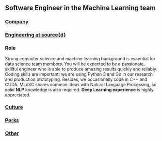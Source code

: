 Software Engineer in the Machine Learning team
------------------------------------------

### [Company](../company-section.md)

### [Engineering at source{d}](../ml-engineering-section.md)

### Role 

Strong computer science and machine learning background is essential for data science team members. You will be expected to be a passionate, skillful engineer who is able to produce amazing results quickly and reliably. Coding skills are important; we are using Python 3 and Go in our research and production prototyping. Besides, we occasionally code in C++ and CUDA. MLoSC shares common ideas with Natural Language Processing, so solid **NLP** knowledge is also required. **Deep Learning experience** is highly appreciated.

### [Culture](../culture-section.md)

### [Perks](../perks-section.md)

### [Other](../other-section.md)
